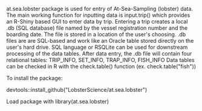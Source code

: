 at.sea.lobster package is used for entry of At-Sea-Sampling (lobster) data. The main working function for inputting data is input.trip() which provides an R-Shiny based GUI to enter data by trip.
Entering a trip creates a local .db (SQL database) file named by the vessel registration number and the boarding date. The file is stored in a location of the user's choosing.
.db files are are SQL-based and work like an Oracle table stored directly on the user's hard drive. SQL language or RSQLite can be used for downstream processing of the data tables.
After data entry, the .db file will contain four relational tables: TRIP\_INFO, SET\_INFO, TRAP\_INFO, FISH\_INFO
Data tables can be checked in R with the check.table() function (ex. check.table("fish"))



To install the package:

devtools::install\_github("LobsterScience/at.sea.lobster")



Load package with library(at.sea.lobster)

